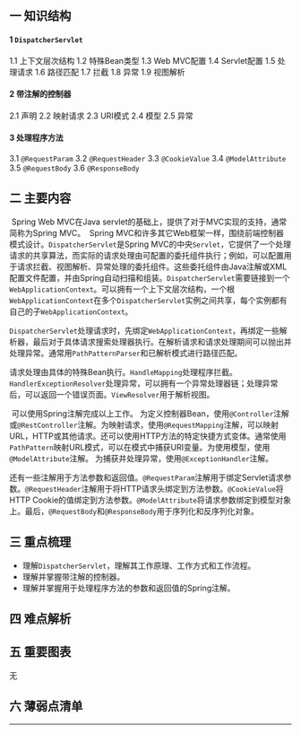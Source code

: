 ## 一  知识结构

#### 1  `DispatcherServlet`

1.1  上下文层次结构
1.2  特殊Bean类型
1.3  Web MVC配置
1.4  Servlet配置
1.5  处理请求
1.6  路径匹配
1.7  拦截
1.8  异常
1.9  视图解析

#### 2  带注解的控制器

2.1  声明
2.2  映射请求
2.3  URI模式
2.4  模型
2.5  异常

#### 3  处理程序方法

3.1  `@RequestParam`
3.2  `@RequestHeader`
3.3  `@CookieValue`
3.4  `@ModelAttribute`
3.5  `@RequestBody`
3.6  `@ResponseBody`

## 二  主要内容

​	Spring Web MVC在Java servlet的基础上，提供了对于MVC实现的支持，通常简称为Spring MVC。
​	Spring MVC和许多其它Web框架一样，围绕前端控制器模式设计。`DispatcherServlet`是Spring MVC的中央`Servlet`，它提供了一个处理请求的共享算法，而实际的请求处理由可配置的委托组件执行；例如，可以配置用于请求拦截、视图解析、异常处理的委托组件。这些委托组件由Java注解或XML配置文件配置，并由Spring自动扫描和组装。
​	`DispatcherServlet`需要链接到一个`WebApplicationContext`。可以拥有一个上下文层次结构，一个根`WebApplicationContext`在多个`DispatcherServlet`实例之间共享，每个实例都有自己的子`WebApplicationContext`。

​	`DispatcherServlet`处理请求时，先绑定`WebApplicationContext`，再绑定一些解析器，最后对于具体请求搜索处理器执行。在解析请求和请求处理期间可以抛出并处理异常。
​	通常用`PathPatternParser`和已解析模式进行路径匹配。

​	请求处理由具体的特殊Bean执行。`HandleMapping`处理程序拦截。`HandlerExceptionResolver`处理异常，可以拥有一个异常处理器链；处理异常后，可以返回一个错误页面。`ViewResolver`用于解析视图。

​	可以使用Spring注解完成以上工作。
​	为定义控制器Bean，使用`@Controller`注解或`@RestController`注解。
​	为映射请求，使用`@RequestMapping`注解，可以映射URL，HTTP或其他请求。还可以使用HTTP方法的特定快捷方式变体。通常使用`PathPattern`映射URL模式，可以在模式中捕获URI变量。
​	为使用模型，使用`@ModelAttribute`注解。
​	为捕获并处理异常，使用`@ExceptionHandler`注解。

​	还有一些注解用于方法参数和返回值。`@RequestParam`注解用于绑定Servlet请求参数。`@RequestHeader`注解用于将HTTP请求头绑定到方法参数。`@CookieValue`将HTTP Cookie的值绑定到方法参数。`@ModelAttribute`将请求参数绑定到模型对象上。最后，`@RequestBody`和`@ResponseBody`用于序列化和反序列化对象。

## 三  重点梳理

- 理解`DispatcherServlet`，理解其工作原理、工作方式和工作流程。
- 理解并掌握带注解的控制器。
- 理解并掌握用于处理程序方法的参数和返回值的Spring注解。

## 四  难点解析

## 五  重要图表

无

## 六  薄弱点清单



------

